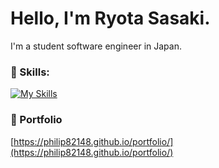 # Hello, I'm Ryota Sasaki.

I'm a student software engineer in Japan.

### :seedling: Skills:

[![My Skills](https://skillicons.dev/icons?i=ts,js,nextjs,react,nestjs,prisma,nodejs,docker,cpp,c,java,py,php,jquery,html,css,flutter,kotlin,graphql,mysql,wordpress,gcp,firebase,raspberrypi&perline=8)](https://skillicons.dev)

### :blue_book: Portfolio

[https://philip82148.github.io/portfolio/](https://philip82148.github.io/portfolio/)
